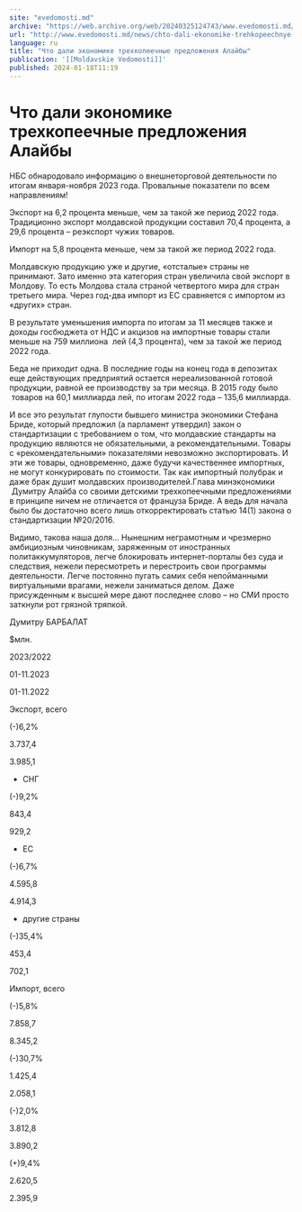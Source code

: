 ```yaml
---
site: "evedomosti.md"
archive: "https://web.archive.org/web/20240325124743/www.evedomosti.md/news/chto-dali-ekonomike-trehkopeechnye-predlozheniya-alajby"
url: "http://www.evedomosti.md/news/chto-dali-ekonomike-trehkopeechnye-predlozheniya-alajby"
language: ru
title: "Что дали экономике трехкопеечные предложения Алайбы"
publication: '[[Moldavskie Vedomosti]]'
published: 2024-01-18T11:19
---
```


# Что дали экономике трехкопеечные предложения Алайбы

НБС обнародовало информацию о внешнеторговой деятельности по итогам января-ноября 2023 года. Провальные показатели по всем направлениям!

Экспорт на 6,2 процента меньше, чем за такой же период 2022 года. Традиционно экспорт молдавской продукции составил 70,4 процента, а 29,6 процента – реэкспорт чужих товаров.

Импорт на 5,8 процента меньше, чем за такой же период 2022 года.

Молдавскую продукцию уже и другие, «отсталые» страны не принимают. Зато именно эта категория стран увеличила свой экспорт в Молдову. То есть Молдова стала страной четвертого мира для стран третьего мира. Через год-два импорт из ЕС сравняется с импортом из «других» стран.

В результате уменьшения импорта по итогам за 11 месяцев также и доходы госбюджета от НДС и акцизов на импортные товары стали меньше на 759 миллиона  лей (4,3 процента), чем за такой же период 2022 года.

Беда не приходит одна. В последние годы на конец года в депозитах еще действующих предприятий остается нереализованной готовой продукции, равной ее производству за три месяца. В 2015 году было  товаров на 60,1 миллиарда лей, по итогам 2022 года – 135,6 миллиарда.

И все это результат глупости бывшего министра экономики Стефана Бриде, который предложил (а парламент утвердил) закон о стандартизации с требованием о том, что молдавские стандарты на продукцию являются не обязательными, а рекомендательными. Товары с «рекомендательными» показателями невозможно экспортировать. И эти же товары, одновременно, даже будучи качественнее импортных, не могут конкурировать по стоимости. Так как импортный полубрак и даже брак душит молдавских производителей.Глава минэкономики  Думитру Алайба со своими детскими трехкопеечными предложениями в принципе ничем не отличается от француза Бриде. А ведь для начала было бы достаточно всего лишь откорректировать статью 14(1) закона о стандартизации №20/2016.

Видимо, такова наша доля… Нынешним неграмотным и чрезмерно амбициозным чиновникам, заряженным от иностранных политаккумуляторов, легче блокировать интернет-порталы без суда и следствия, нежели пересмотреть и перестроить свои программы деятельности. Легче постоянно пугать самих себя непойманными виртуальными врагами, нежели заниматься делом. Даже присужденным к высшей мере дают последнее слово – но СМИ просто заткнули рот грязной тряпкой.

Думитру БАРБАЛАТ

$млн.

2023/2022

01-11.2023

01-11.2022

Экспорт, всего

(-)6,2%

3.737,4

3.985,1

* СНГ

(-)9,2%

843,4

929,2

* ЕС

(-)6,7%

4.595,8

4.914,3

* другие страны

(-)35,4%

453,4

702,1

Импорт, всего

(-)5,8%

7.858,7

8.345,2

(-)30,7%

1.425,4

2.058,1

(-)2,0%

3.812,8

3.890,2

(+)9,4%

2.620,5

2.395,9
